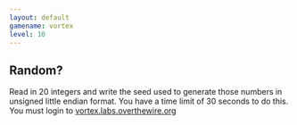 ```yaml
---
layout: default
gamename: vortex
level: 10
---
```

Random?
-------
Read in 20 integers and write the seed used to generate those
numbers in unsigned little endian format. You have a time limit of
30 seconds to do this. You must login to
[vortex.labs.overthewire.org][]

[vortex.labs.overthewire.org]: ssh://vortex.labs.overthewire.org:2228
